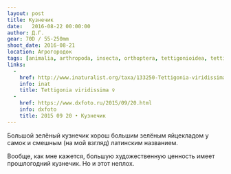 ```yaml
---
layout: post
title: Кузнечик
date:   2016-08-22 00:00:00
author: Д.Г.
gear: 70D / 55-250mm
shoot_date: 2016-08-21
location: Агрогородок
tags: [animalia, arthropoda, insecta, orthoptera, tettigonioidea, tettigoniidae, tettigonia, tettigonia viridissima]
links:
  -
    href: http://www.inaturalist.org/taxa/133250-Tettigonia-viridissima
    info: inat
    title: Tettigonia viridissima ♀
  -
    href: https://www.dxfoto.ru/2015/09/20.html
    info: dxfoto
    title: 2015 09 20 • Кузнечик
---
```


Большой зелёный кузнечик хорош большим зелёным яйцекладом у самок и смешным (на мой взгляд) латинским названием.

Вообще, как мне кажется, большую художественную ценность имеет прошлогодний кузнечик. Но и этот неплох.
